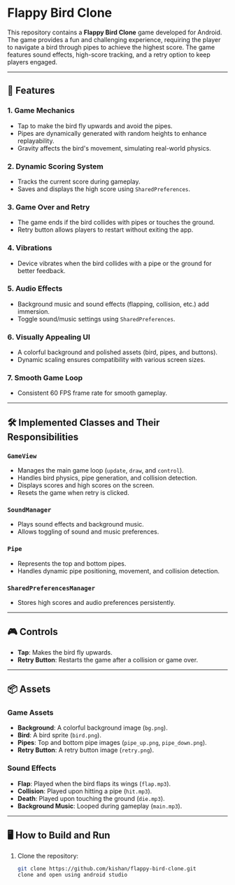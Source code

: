# Flappy Bird Clone

This repository contains a **Flappy Bird Clone** game developed for Android. The game provides a fun and challenging experience, requiring the player to navigate a bird through pipes to achieve the highest score. The game features sound effects, high-score tracking, and a retry option to keep players engaged.

---

## 📜 Features

### 1. **Game Mechanics**
- Tap to make the bird fly upwards and avoid the pipes.
- Pipes are dynamically generated with random heights to enhance replayability.
- Gravity affects the bird's movement, simulating real-world physics.

### 2. **Dynamic Scoring System**
- Tracks the current score during gameplay.
- Saves and displays the high score using `SharedPreferences`.

### 3. **Game Over and Retry**
- The game ends if the bird collides with pipes or touches the ground.
- Retry button allows players to restart without exiting the app.

### 4. **Vibrations**
- Device vibrates when the bird collides with a pipe or the ground for better feedback.

### 5. **Audio Effects**
- Background music and sound effects (flapping, collision, etc.) add immersion.
- Toggle sound/music settings using `SharedPreferences`.

### 6. **Visually Appealing UI**
- A colorful background and polished assets (bird, pipes, and buttons).
- Dynamic scaling ensures compatibility with various screen sizes.

### 7. **Smooth Game Loop**
- Consistent 60 FPS frame rate for smooth gameplay.

---

## 🛠️ Implemented Classes and Their Responsibilities

### **`GameView`**
- Manages the main game loop (`update`, `draw`, and `control`).
- Handles bird physics, pipe generation, and collision detection.
- Displays scores and high scores on the screen.
- Resets the game when retry is clicked.

### **`SoundManager`**
- Plays sound effects and background music.
- Allows toggling of sound and music preferences.

### **`Pipe`**
- Represents the top and bottom pipes.
- Handles dynamic pipe positioning, movement, and collision detection.

### **`SharedPreferencesManager`**
- Stores high scores and audio preferences persistently.

---

## 🎮 Controls
- **Tap**: Makes the bird fly upwards.
- **Retry Button**: Restarts the game after a collision or game over.

---

## 📦 Assets
### Game Assets
- **Background**: A colorful background image (`bg.png`).
- **Bird**: A bird sprite (`bird.png`).
- **Pipes**: Top and bottom pipe images (`pipe_up.png`, `pipe_down.png`).
- **Retry Button**: A retry button image (`retry.png`).

### Sound Effects
- **Flap**: Played when the bird flaps its wings (`flap.mp3`).
- **Collision**: Played upon hitting a pipe (`hit.mp3`).
- **Death**: Played upon touching the ground (`die.mp3`).
- **Background Music**: Looped during gameplay (`main.mp3`).

---

## 🖥️ How to Build and Run

1. Clone the repository:
   ```bash
   git clone https://github.com/kishan/flappy-bird-clone.git
   clone and open using android studio
